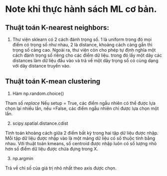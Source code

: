 # Note khi thực hành sách ML cơ bản.

## Thuật toán K-nearest neighbors:
1. Thư viện sklearn có 2 cách đánh trọng số. 1 là uniform trong đó mọi điểm có trọng số như nhau, 2 là distance, khoảng cách càng gần thì trọng số càng cao.
Ngoài ra, thư viện còn cho phép tự định nghĩa một cách đánh trọng số riêng cho các điểm dữ liệu. trong đó lấy một dãy các distances làm dữ liệu đầu vào và trả về một dãy trọng số có cùng dạng với dãy distance truyền vào.

## Thuật toán K-mean clustering

1. Hàm np.random.choice()

Tham số *replace* Nếu setup = True, các điểm ngẫu nhiên có thể được lựa chọn lại nhiều lần, nếu =False, các điểm ngẫu nhiên chỉ được lựa chọn một lần.

2. scipy.spatial.distance.cdist

Tính toán khoảng cách giữa 2 điểm bất kỳ trong hai tập dữ liệu được nhập.
Mỗi tập dữ liệu được nhập vào là một mảng dữ liệu có số thuộc tính bằng nhau.
Với thuật toán  kmeans, số centroid được nhập luôn có số lượng nhỏ hơn số điểm dữ liệu được chứa đựng trong X.

3. np.argmin

Trả về chỉ số của giá trị nhỏ nhất theo axis được chọn.



